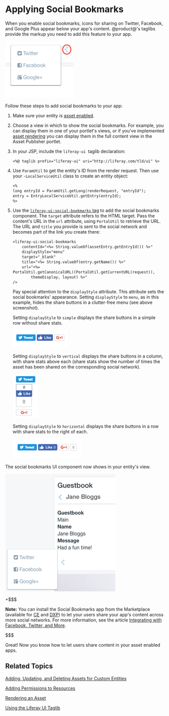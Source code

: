 # Applying Social Bookmarks [](id=applying-social-bookmarks)

When you enable social bookmarks, icons for sharing on Twitter, Facebook, and 
Google Plus appear below your app's content. @product@'s taglibs provide the 
markup you need to add this feature to your app. 

![Figure 1: Social bookmarks are enabled in the built-in Blogs portlet](../../images/social-bookmarks-icons.png)

Follow these steps to add social bookmarks to your app:

1.  Make sure your entity is 
    [asset enabled](/develop/tutorials/-/knowledge_base/7-0/adding-updating-and-deleting-assets-for-custom-entities).

2.  Choose a view in which to show the social bookmarks. For example, you can 
    display them in one of your portlet's views, or if you've implemented 
    [asset rendering](/develop/tutorials/-/knowledge_base/7-0/rendering-an-asset) 
    you can display them in the full content view in the Asset Publisher 
    portlet. 

3.  In your JSP, include the `liferay-ui `taglib declaration:

        <%@ taglib prefix="liferay-ui" uri="http://liferay.com/tld/ui" %>

4.  Use `ParamUtil` to get the entity's ID from the render request. Then use 
    your `-LocalServiceUtil` class to create an entity object:

        <%
        long entryId = ParamUtil.getLong(renderRequest, "entryId");
        entry = EntryLocalServiceUtil.getEntry(entryId);
        %>

5.  Use the 
    [`liferay-ui:social-bookmarks` tag](@platform-ref@/7.0-latest/taglibs/util-taglib/liferay-ui/social-bookmarks.html) 
    to add the social bookmarks component. The `target` attribute refers to the 
    HTML target. Pass the content's URL in the `url` attribute, using 
    `PortalUtil` to retrieve the URL. The URL and `title` you provide is sent to 
    the social network and becomes part of the link you create there: 

        <liferay-ui:social-bookmarks
            contentId="<%= String.valueOf(assetEntry.getEntryId()) %>"
            displayStyle="menu"
            target="_blank"
            title="<%= String.valueOf(entry.getName()) %>"
            url="<%= PortalUtil.getCanonicalURL((PortalUtil.getCurrentURL(request)), 
                themeDisplay, layout) %>" 
        />

    Pay special attention to the `displayStyle` attribute. This attribute sets 
    the social bookmarks' appearance. Setting `displayStyle` to `menu`, as in 
    this example, hides the share buttons in a clutter-free menu (see above 
    screenshot). 

    Setting `displayStyle` to `simple` displays the share buttons in a simple 
    row without share stats. 

    ![Figure 2: Here are the share buttons with `displayStyle` set to `simple`.](../../images/social-bookmarks-icons-simple.png)

    Setting `displayStyle` to `vertical` displays the share buttons in a column, 
    with share stats above each (share stats show the number of times the asset 
    has been shared on the corresponding social network). 

    ![Figure 3: Here are the share buttons with `displayStyle` set to `vertical`.](../../images/social-bookmarks-icons-vertical.png)

    Setting `displayStyle` to `horizontal` displays the share buttons in a row 
    with share stats to the right of each. 

    ![Figure 4: Here are the share buttons with `displayStyle` set to `horizontal`.](../../images/social-bookmarks-icons-horizontal.png)

The social bookmarks UI component now shows in your entity's view. 

![Figure 5: The new JSP lets users share app content to social networks.](../../images/social-guestbook-social-bookmarks.png) 

+$$$

**Note:** You can install the Social Bookmarks app from the Marketplace 
(available for [CE](https://web.liferay.com/marketplace/-/mp/application/15194315) 
and [DXP](https://web.liferay.com/marketplace/-/mp/application/15188453)) to let 
your users share your app's content across more social networks. For more 
information, see the article 
[Integrating with Facebook, Twitter, and More](/discover/portal/-/knowledge_base/7-0/integrating-with-facebook-twitter-and-more#using-social-bookmarks).  

$$$

Great! Now you know how to let users share content in your asset enabled apps. 

## Related Topics [](id=related-topics)

[Adding, Updating, and Deleting Assets for Custom Entities](/develop/tutorials/-/knowledge_base/7-0/adding-updating-and-deleting-assets-for-custom-entities)

[Adding Permissions to Resources](/develop/tutorials/-/knowledge_base/7-0/adding-permissions-to-resources)

[Rendering an Asset](/develop/tutorials/-/knowledge_base/7-0/rendering-an-asset)

[Using the Liferay UI Taglib](/develop/tutorials/-/knowledge_base/7-0/using-the-liferay-ui-taglib)
